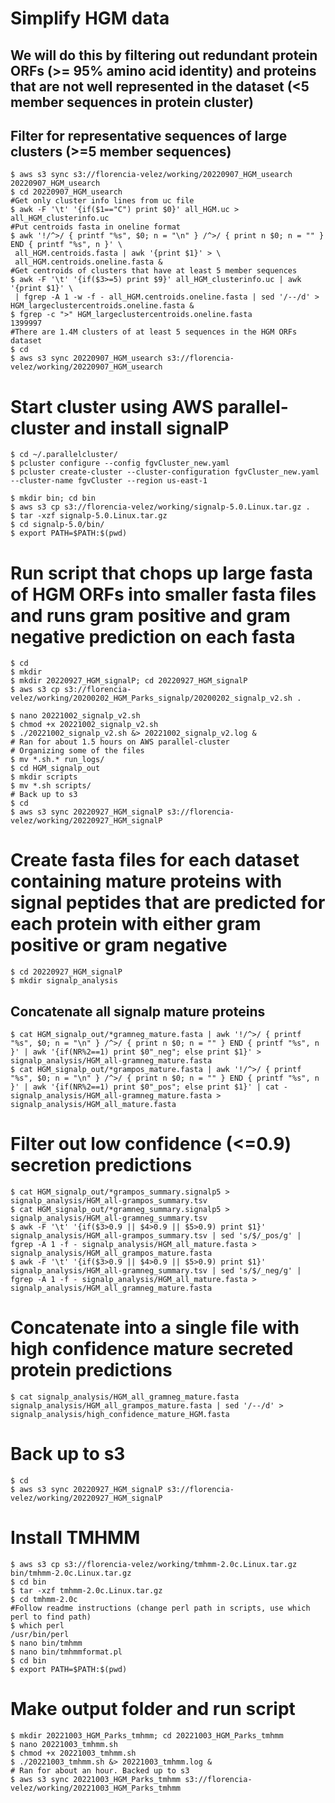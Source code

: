 # Simplify HGM data 
## We will do this by filtering out redundant protein ORFs (>= 95% amino acid identity) and proteins that are not well represented in the dataset (<5 member sequences in protein cluster)
## Filter for representative sequences of large clusters (>=5 member sequences)
```
$ aws s3 sync s3://florencia-velez/working/20220907_HGM_usearch 20220907_HGM_usearch
$ cd 20220907_HGM_usearch
#Get only cluster info lines from uc file
$ awk -F '\t' '{if($1=="C") print $0}' all_HGM.uc > all_HGM_clusterinfo.uc
#Put centroids fasta in oneline format
$ awk '!/^>/ { printf "%s", $0; n = "\n" } /^>/ { print n $0; n = "" } END { printf "%s", n }' \
 all_HGM.centroids.fasta | awk '{print $1}' > \
 all_HGM.centroids.oneline.fasta &
#Get centroids of clusters that have at least 5 member sequences
$ awk -F '\t' '{if($3>=5) print $9}' all_HGM_clusterinfo.uc | awk '{print $1}' \
 | fgrep -A 1 -w -f - all_HGM.centroids.oneline.fasta | sed '/--/d' > HGM_largeclustercentroids.oneline.fasta &
$ fgrep -c ">" HGM_largeclustercentroids.oneline.fasta
1399997
#There are 1.4M clusters of at least 5 sequences in the HGM ORFs dataset 
$ cd
$ aws s3 sync 20220907_HGM_usearch s3://florencia-velez/working/20220907_HGM_usearch
```

# Start cluster using AWS parallel-cluster and install signalP
```
$ cd ~/.parallelcluster/
$ pcluster configure --config fgvCluster_new.yaml
$ pcluster create-cluster --cluster-configuration fgvCluster_new.yaml --cluster-name fgvCluster --region us-east-1

$ mkdir bin; cd bin
$ aws s3 cp s3://florencia-velez/working/signalp-5.0.Linux.tar.gz .
$ tar -xzf signalp-5.0.Linux.tar.gz
$ cd signalp-5.0/bin/
$ export PATH=$PATH:$(pwd)
```
# Run script that chops up large fasta of HGM ORFs into smaller fasta files and runs gram positive and gram negative prediction on each fasta
```
$ cd
$ mkdir
$ mkdir 20220927_HGM_signalP; cd 20220927_HGM_signalP
$ aws s3 cp s3://florencia-velez/working/20200202_HGM_Parks_signalp/20200202_signalp_v2.sh .

$ nano 20221002_signalp_v2.sh
$ chmod +x 20221002_signalp_v2.sh 
$ ./20221002_signalp_v2.sh &> 20221002_signalp_v2.log &
# Ran for about 1.5 hours on AWS parallel-cluster
# Organizing some of the files
$ mv *.sh.* run_logs/
$ cd HGM_signalp_out
$ mkdir scripts
$ mv *.sh scripts/
# Back up to s3
$ cd
$ aws s3 sync 20220927_HGM_signalP s3://florencia-velez/working/20220927_HGM_signalP
```
# Create fasta files for each dataset containing mature proteins with signal peptides that are predicted for each protein with either gram positive or gram negative
```
$ cd 20220927_HGM_signalP
$ mkdir signalp_analysis
```
## Concatenate all signalp mature proteins
```
$ cat HGM_signalp_out/*gramneg_mature.fasta | awk '!/^>/ { printf "%s", $0; n = "\n" } /^>/ { print n $0; n = "" } END { printf "%s", n }' | awk '{if(NR%2==1) print $0"_neg"; else print $1}' > signalp_analysis/HGM_all-gramneg_mature.fasta
$ cat HGM_signalp_out/*grampos_mature.fasta | awk '!/^>/ { printf "%s", $0; n = "\n" } /^>/ { print n $0; n = "" } END { printf "%s", n }' | awk '{if(NR%2==1) print $0"_pos"; else print $1}' | cat - signalp_analysis/HGM_all-gramneg_mature.fasta > signalp_analysis/HGM_all_mature.fasta
```
# Filter out low confidence (<=0.9) secretion predictions
```
$ cat HGM_signalp_out/*grampos_summary.signalp5 > signalp_analysis/HGM_all-grampos_summary.tsv
$ cat HGM_signalp_out/*gramneg_summary.signalp5 > signalp_analysis/HGM_all-gramneg_summary.tsv
$ awk -F '\t' '{if($3>0.9 || $4>0.9 || $5>0.9) print $1}' signalp_analysis/HGM_all-grampos_summary.tsv | sed 's/$/_pos/g' | fgrep -A 1 -f - signalp_analysis/HGM_all_mature.fasta > signalp_analysis/HGM_all_grampos_mature.fasta
$ awk -F '\t' '{if($3>0.9 || $4>0.9 || $5>0.9) print $1}' signalp_analysis/HGM_all-gramneg_summary.tsv | sed 's/$/_neg/g' | fgrep -A 1 -f - signalp_analysis/HGM_all_mature.fasta > signalp_analysis/HGM_all_gramneg_mature.fasta
```
# Concatenate into a single file with high confidence mature secreted protein predictions
```
$ cat signalp_analysis/HGM_all_gramneg_mature.fasta signalp_analysis/HGM_all_grampos_mature.fasta | sed '/--/d' > signalp_analysis/high_confidence_mature_HGM.fasta
```
# Back up to s3
```
$ cd
$ aws s3 sync 20220927_HGM_signalP s3://florencia-velez/working/20220927_HGM_signalP
```
# Install TMHMM
```
$ aws s3 cp s3://florencia-velez/working/tmhmm-2.0c.Linux.tar.gz bin/tmhmm-2.0c.Linux.tar.gz
$ cd bin
$ tar -xzf tmhmm-2.0c.Linux.tar.gz 
$ cd tmhmm-2.0c
#Follow readme instructions (change perl path in scripts, use which perl to find path)
$ which perl
/usr/bin/perl
$ nano bin/tmhmm
$ nano bin/tmhmmformat.pl
$ cd bin
$ export PATH=$PATH:$(pwd)
```
# Make output folder and run script
```
$ mkdir 20221003_HGM_Parks_tmhmm; cd 20221003_HGM_Parks_tmhmm
$ nano 20221003_tmhmm.sh
$ chmod +x 20221003_tmhmm.sh 
$ ./20221003_tmhmm.sh &> 20221003_tmhmm.log &
# Ran for about an hour. Backed up to s3
$ aws s3 sync 20221003_HGM_Parks_tmhmm s3://florencia-velez/working/20221003_HGM_Parks_tmhmm
```